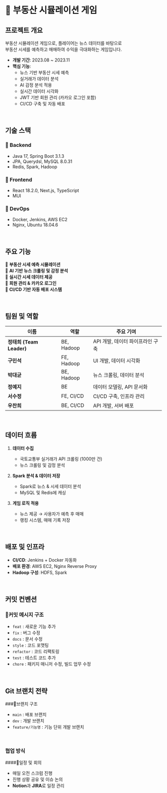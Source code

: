# 🏡 부동산 시뮬레이션 게임

## 프로젝트 개요
부동산 시뮬레이션 게임으로, 플레이어는 뉴스 데이터를 바탕으로  
부동산 시세를 예측하고 매매하여 수익을 극대화하는 게임입니다.

- **개발 기간**: 2023.08 ~ 2023.11
- **핵심 기능**:
  - 뉴스 기반 부동산 시세 예측
  - 실거래가 데이터 분석
  - AI 감정 분석 적용
  - 실시간 데이터 시각화
  - JWT 기반 회원 관리 (카카오 로그인 포함)
  - CI/CD 구축 및 자동 배포

<br>

## 기술 스택

### 🔹 Backend
- Java 17, Spring Boot 3.1.3
- JPA, Querydsl, MySQL 8.0.31
- Redis, Spark, Hadoop

### 🔹 Frontend
- React 18.2.0, Next.js, TypeScript
- MUI

### 🔹 DevOps
- Docker, Jenkins, AWS EC2
- Nginx, Ubuntu 18.04.6

<br>

## 주요 기능
🔹 **부동산 시세 예측 시뮬레이션**  
🔹 **AI 기반 뉴스 크롤링 및 감정 분석**  
🔹 **실시간 시세 데이터 제공**  
🔹 **회원 관리 & 카카오 로그인**  
🔹 **CI/CD 기반 자동 배포 시스템**  

<br>

## 팀원 및 역할

| 이름 | 역할 | 주요 기여 |
|------|------|---------|
| **정태희 (Team Leader)** | BE, Hadoop | API 개발, 데이터 파이프라인 구축 |
| **구민석** | FE, Hadoop | UI 개발, 데이터 시각화 |
| **박대균** | BE, Hadoop | 뉴스 크롤링, 데이터 분석 |
| **정예지** | BE | 데이터 모델링, API 문서화 |
| **서수정** | FE, CI/CD | CI/CD 구축, 인프라 관리 |
| **우찬희** | BE, CI/CD | API 개발, 서버 배포 |

<br>

## 데이터 흐름

1. **데이터 수집**
   - 국토교통부 실거래가 API 크롤링 (1000만 건)
   - 뉴스 크롤링 및 감정 분석

2. **Spark 분석 & 데이터 저장**
   - Spark로 뉴스 & 시세 데이터 분석
   - MySQL 및 Redis에 캐싱

3. **게임 로직 적용**
   - 뉴스 제공 → 사용자가 예측 후 매매
   - 랭킹 시스템, 매매 기록 저장

<br>

## 배포 및 인프라
- **CI/CD**: Jenkins + Docker 자동화
- **배포 환경**: AWS EC2, Nginx Reverse Proxy
- **Hadoop 구성**: HDFS, Spark

<br>

## 커밋 컨벤션

### 🔹커밋 메시지 구조

- `feat` : 새로운 기능 추가
- `fix` : 버그 수정
- `docs` : 문서 수정
- `style` : 코드 포맷팅
- `refactor` : 코드 리팩토링
- `test` : 테스트 코드 추가
- `chore` : 패키지 매니저 수정, 빌드 업무 수정

<br>

## Git 브랜치 전략

###🔹브랜치 구조
- `main` : 배포 브랜치
- `dev` : 개발 브랜치
- `feature/기능명` : 기능 단위 개발 브랜치

<br>

### 협업 방식
####🔹일정 및 회의
- 매일 오전 스크럼 진행
- 진행 상황 공유 및 이슈 논의
- **Notion**과 **JIRA**로 일정 관리
